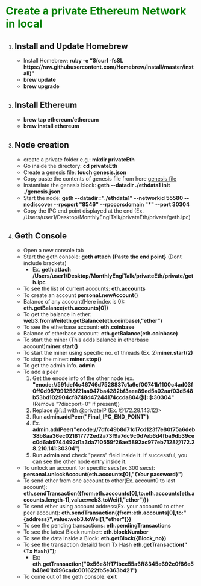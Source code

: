 <h1 style="color: green;">Create a private Ethereum Network in local</h1>
<div>
	<ol>
		<li><h2>Install and Update Homebrew</h2>
			<ul>
				<li>Install Homebrew: <b>ruby -e “$(curl -fsSL https://raw.githubusercontent.com/Homebrew/install/master/install)"</b></li>
				<li><b>brew update</b></li>
				<li><b>brew upgrade</b></li>
			</ul>
		</li>
		<li><h2>Install Ethereum</h2>
			<ul>
				<li><b>brew tap ethereum/ethereum</b></li>
				<li><b>brew install ethereum</b></li>
			</ul>
		</li>
		<li><h2>Node creation</h2>
			<ul>
				<li>create a private folder e.g.: <b>mkdir privateEth</b></li>
				<li>Go inside the directory: <b>cd privateEth</b></li>
				<li>Create a genesis file: <b>touch genesis.json</b></li>
				<li>Copy paste the contents of genesis file from here <a href="https://github.com/subhasmitasahoo/Ethereum-Private-Network/blob/master/genesis.json" download>genesis file</a></li>
				<li>Instantiate the genesis block: <b>geth --datadir ./ethdata1 init ./genesis.json</b></li>
				<li>Start the node: <b>geth --datadir="./ethdata1" --networkid 55580 --nodiscover --rpcport "8546" --rpccorsdomain "*" --port 30304</b></li>
				<li>Copy the IPC end point displayed at the end (Ex. /Users/user1/Desktop/MonthlyEngiTalk/privateEth/private/geth.ipc)</li>
			</ul>
		</li>
		<li><h2>Geth Console</h2>
			<ul>
				<li>Open a new console tab</li>
				<li>Start the geth console: <b>geth attach {Paste the end point}</b> (Dont include brackets)
					<ul>
						<li>Ex. <b>geth attach /Users/user1/Desktop/MonthlyEngiTalk/privateEth/private/geth.ipc</b></li>
					</ul>
				</li>
				<li>To see the list of current accounts: <b>eth.accounts</b></li>
				<li>To create an account <b>personal.newAccount()</b></li>
				<li>Balance of any account(Here index is 0): <b>eth.getBalance(eth.accounts[0])</b></li>
				<li>To get the balance in ether: <b>web3.fromWei(eth.getBalance(eth.coinbase),"ether")</b> 					</li>
				<li>To see the etherbase account: <b>eth.coinbase</b></li>
				<li>Balance of etherbase account: <b>eth.getBalance(eth.coinbase)</b></li>
				<li>To start the miner (This adds balance in etherbase account)<b>miner.start()</b></li>
				<li>To start the miner using specific no. of threads (Ex. 2)<b>miner.start(2)</b></li>
				<li>To stop the miner: <b>miner.stop()</b></li>
				<li>To get the admin info. <b>admin</b></li>
				<li>To add a peer
					<ol>
						<li>Get the enode info of the other node (ex. <b>"enode://591def4c46746d7528837c1a6ef00741b1100c4ad03f0ff0d957991256f21aa947ba4282bf3aea89ed5a02aaf03d548b53bd102904cf8748d47244174ccda804@[::]:30304"</b> (Remove "?discport=0" if present))</li>
						<li>Replace @[::] with @privateIP (Ex. @172.28.143.12)></li>
						<li>Run <b>admin.addPeer("Final_IPC_END_POINT")</b></li>
						<li>Ex. <b>admin.addPeer("enode://7dfc49b8d71c17cd123f7e80f75a6deb38b8aa36ec021817772ed2a73f9a7dc9c0d7eb6d4fba9db39cec0d6ab9744492d1a3da710559f26ae5892ac977eb7128@172.28.210.141:30304")</b></li>
						<li>Run <b>admin</b> and check "peers" field inside it. If successful, you can see the other node entry inside it.</li>
					</ol>
				</li>
				<li>To unlock an account for specific secs(ex.300 secs): <b>personal.unlockAccount(eth.accounts[0],"{Your password}")</b></li>
				<li>To send ether from one account to other(Ex. account0 to last account): <b>eth.sendTransaction({from:eth.accounts[0],to:eth.accounts[eth.accounts.length-1],value:web3.toWei(1,"ether")})</b></li>
				<li>To send ether using account address(Ex. your account0 to other peer account): <b>eth.sendTransaction({from:eth.accounts[0],to:"{address}",value:web3.toWei(1,"ether")})</b></li>
				<li>To see the pending transactions: <b>eth.pendingTransactions</b></li>
				<li>To see the latest Block number: <b>eth.blockNumber</b></li>
				<li>To see the data Inside a Block: <b>eth.getBlock({Block_no})</b></li>
				<li>To see the transaction detaild from Tx Hash <b>eth.getTransaction("{Tx Hash}");</b>
					<ul>
		<li>Ex: <b>eth.getTransaction("0x56e81f171bcc55a6ff8345e692c0f86e5b48e01b996cadc001622fb5e363b421")</b></li>
					</ul>
				</li>
				<li>To come out of the geth console: <b>exit</b></li>
			</ul>
		</li>
	</ol>	 
</div>
